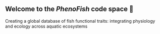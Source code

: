 ## Welcome to the **_PhenoFish_** code space :wave:

Creating a global database of fish functional traits: integrating physiology and ecology across aquatic ecosystems
